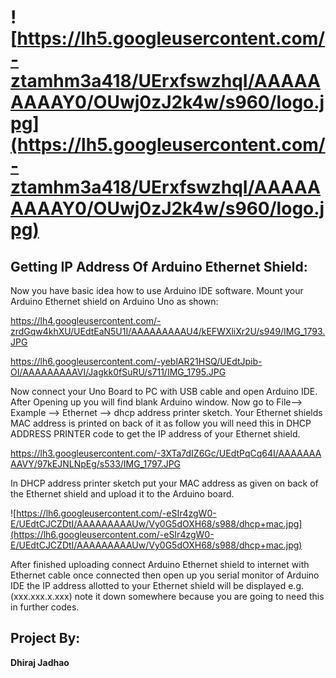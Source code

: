 # ![https://lh5.googleusercontent.com/-ztamhm3a418/UErxfswzhqI/AAAAAAAAAY0/OUwj0zJ2k4w/s960/logo.jpg](https://lh5.googleusercontent.com/-ztamhm3a418/UErxfswzhqI/AAAAAAAAAY0/OUwj0zJ2k4w/s960/logo.jpg) #



## Getting IP Address Of Arduino Ethernet Shield: ##

Now you have basic idea how to use Arduino IDE software. Mount your Arduino Ethernet shield on Arduino Uno as shown:


https://lh4.googleusercontent.com/-zrdGqw4khXU/UEdtEaN5U1I/AAAAAAAAAU4/kEFWXliXr2U/s949/IMG_1793.JPG

https://lh6.googleusercontent.com/-yeblAR21HSQ/UEdtJpib-OI/AAAAAAAAAVI/Jagkk0fSuRU/s711/IMG_1795.JPG


Now connect your Uno Board to PC with USB cable and open Arduino IDE. After Opening up you will find blank Arduino window. Now go to File--> Example --> Ethernet --> dhcp address printer sketch. Your Ethernet shields MAC address is printed on back of it as follow you will need this in DHCP ADDRESS PRINTER code to get the IP address of your Ethernet shield.


https://lh3.googleusercontent.com/-3XTa7dIZ6Gc/UEdtPqCq64I/AAAAAAAAAVY/97kEJNLNpEg/s533/IMG_1797.JPG


In DHCP address printer sketch put your MAC address as given on back of the Ethernet shield and upload it to the Arduino board.


![https://lh6.googleusercontent.com/-eSIr4zgW0-E/UEdtCJCZDtI/AAAAAAAAAUw/Vy0G5dOXH68/s988/dhcp+mac.jpg](https://lh6.googleusercontent.com/-eSIr4zgW0-E/UEdtCJCZDtI/AAAAAAAAAUw/Vy0G5dOXH68/s988/dhcp+mac.jpg)


After finished uploading connect Arduino Ethernet shield to internet with Ethernet cable once connected then open up you serial monitor of Arduino IDE the IP address allotted to your Ethernet shield will be displayed e.g. (xxx.xxx.x.xxx) note it down somewhere because you are going to need this in further codes.


## Project By: ##
**Dhiraj Jadhao**